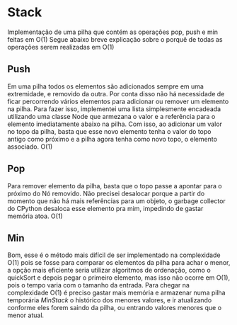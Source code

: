 # Stack

Implementação de uma pilha que contém as operações pop, push e min feitas em O(1)
Segue abaixo breve explicação sobre o porquê de todas as operações serem realizadas em O(1)

## Push

Em uma pilha todos os elementos são adicionados sempre em uma extremidade, e removido da outra. Por conta disso não há necessidade de ficar percorrendo vários elementos para adicionar ou remover um elemento na pilha. Para fazer isso, implementei uma lista simplesmente encadeada utilizando uma classe Node que armezana o valor e a referência para o elemento imediatamente abaixo na pilha. Com isso, ao adicionar um valor no topo da pilha, basta que esse novo elemento tenha o valor do topo antigo como próximo e a pilha agora tenha como novo topo, o elemento associado. O(1)

## Pop

Para remover elemento da pilha, basta que o topo passe a apontar para o próximo do Nó removido. Não precisei desalocar porque a partir do momento que não há mais referências para um objeto, o garbage collector do CPython desaloca esse elemento pra mim, impedindo de gastar memória atoa. O(1)

## Min

Bom, esse é o método mais difícil de ser implementado na complexidade O(1) pois se fosse para comparar os elementos da pilha para achar o menor, a opção mais eficiente seria utilizar algoritmos de ordenação, como o quickSort e depois pegar o primeiro elemento, mas isso não ocorre em O(1), pois o tempo varia com o tamanho da entrada.
Para chegar na complexidade O(1) é preciso gastar mais memória e armazenar numa pilha temporária *MinStack* o histórico dos menores valores, e ir atualizando conforme eles forem saindo da pilha, ou entrando valores menores que o menor atual.